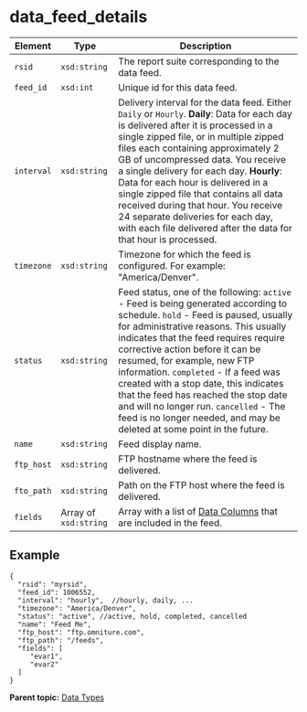 # data\_feed\_details

 

|Element|Type|Description|
|-------|----|-----------|
|`rsid` |``xsd:string`` | The report suite corresponding to the data feed. |
|`feed_id` |``xsd:int`` | Unique id for this data feed. |
|`interval` |``xsd:string`` | Delivery interval for the data feed. Either `Daily` or `Hourly`. **Daily**: Data for each day is delivered after it is processed in a single zipped file, or in multiple zipped files each containing approximately 2 GB of uncompressed data. You receive a single delivery for each day. **Hourly**: Data for each hour is delivered in a single zipped file that contains all data received during that hour. You receive 24 separate deliveries for each day, with each file delivered after the data for that hour is processed. |
|`timezone` |``xsd:string`` | Timezone for which the feed is configured. For example: "America/Denver". |
|`status` | ``xsd:string`` | Feed status, one of the following: `active` - Feed is being generated according to schedule. `hold` - Feed is paused, usually for administrative reasons. This usually indicates that the feed requires require corrective action before it can be resumed, for example, new FTP information. `completed` - If a feed was created with a stop date, this indicates that the feed has reached the stop date and will no longer run. `cancelled` - The feed is no longer needed, and may be deleted at some point in the future. |
|`name` |``xsd:string`` | Feed display name. |
|`ftp_host` |``xsd:string`` | FTP hostname where the feed is delivered. |
|`fto_path` |``xsd:string`` | Path on the FTP host where the feed is delivered. |
|`fields` |Array of ``xsd:string`` | Array with a list of [Data Columns](http://microsite.omniture.com/t2/help/en_US/sc/clickstream/index.html?f=datafeeds_reference) that are included in the feed. |

## Example

```
{
  "rsid": "myrsid",
  "feed_id": 1006552,
  "interval": "hourly",  //hourly, daily, ...
  "timezone": "America/Denver",
  "status": "active", //active, hold, completed, cancelled
  "name": "Feed Me",
  "ftp_host": "ftp.omniture.com",
  "ftp_path": "/feeds",
  "fields": [
     "evar1",
     "evar2"
  ]
}

```

**Parent topic:** [Data Types](../data_types/c_data_types.md)

